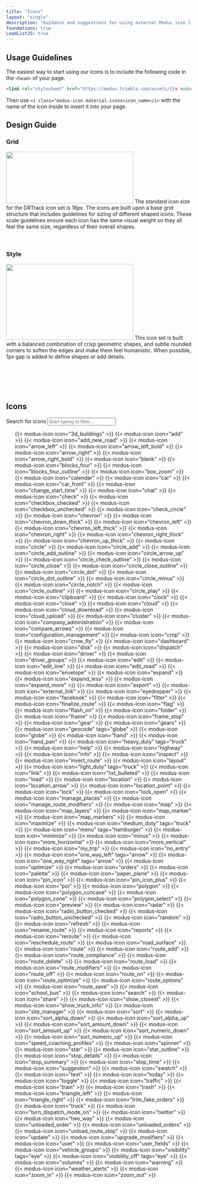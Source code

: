 ```yaml
---
title: "Icons"
layout: "single"
description: "Guidance and suggestions for using external Modus icon library."
foundations: true
LoadListJS: true
---
```


## Usage Guidelines

The easiest way to start using our icons is to include the following code in the `<head>` of your page.

```html
<link rel="stylesheet" href="https://modus.trimble.com/assets/{{< modus-icons-version >}}/fonts/modus-icons.css">
```

Then use `<i class="modus-icon material-icons>icon_name</i>` with the name of the icon inside to insert it into your page.

## Design Guide

### Grid

<img src="/img/icon-guide-grid.png" width="345" height="140" loading="lazy" alt="" class="img-fluid float-right">
The standard icon size for the DRTrack icon set is 16px. The icons are built upon a base grid structure that includes guidelines for sizing of different shaped icons. These scale guidelines ensure each icon has the same visual weight so they all feel the same size, regardless of their overall shapes.
<br><br><br>

### Style

<img src="/img/icon-guide-style.png" width="345" height="205" loading="lazy" alt="" class="img-fluid float-right">
This icon set is built with a balanced combination of crisp geometric shapes, and subtle rounded corners to soften the edges and make them feel humanistic.
When possible, 1px gap is added to define shapes or add details.
<br><br><br><br><br><br>

## Icons

<form class="ml-0 mb-2">
  <label for="search" class="sr-only">Search for icons</label>
  <input class="form-control search" id="search" placeholder="Start typing to filter..." type="search" autocomplete="off" title="" required onkeypress="return event.keyCode!=13">
</form>

<ul class="row row-cols-1 row-cols-md-2 list-unstyled list" id="icons-list">
{{< modus-icon icon="3d_buildings" >}}
{{< modus-icon icon="add" >}}
{{< modus-icon icon="add_new_road" >}}
{{< modus-icon icon="arrow_left" >}}
{{< modus-icon icon="arrow_left_bold" >}}
{{< modus-icon icon="arrow_right" >}}
{{< modus-icon icon="arrow_right_bold" >}}
{{< modus-icon icon="blank" >}}
{{< modus-icon icon="blocks_four" >}}
{{< modus-icon icon="blocks_four_outline" >}}
{{< modus-icon icon="box_zoom" >}}
{{< modus-icon icon="calendar" >}}
{{< modus-icon icon="car" >}}
{{< modus-icon icon="car_front" >}}
{{< modus-icon icon="change_start_time" >}}
{{< modus-icon icon="chat" >}}
{{< modus-icon icon="check" >}}
{{< modus-icon icon="checkbox_checked" >}}
{{< modus-icon icon="checkbox_unchecked" >}}
{{< modus-icon icon="check_circle" >}}
{{< modus-icon icon="chevron" >}}
{{< modus-icon icon="chevron_down_thick" >}}
{{< modus-icon icon="chevron_left" >}}
{{< modus-icon icon="chevron_left_thick" >}}
{{< modus-icon icon="chevron_right" >}}
{{< modus-icon icon="chevron_right_thick" >}}
{{< modus-icon icon="chevron_up_thick" >}}
{{< modus-icon icon="circle" >}}
{{< modus-icon icon="circle_add" >}}
{{< modus-icon icon="circle_add_outline" >}}
{{< modus-icon icon="circle_arrow_up" >}}
{{< modus-icon icon="circle_check_outline" >}}
{{< modus-icon icon="circle_close" >}}
{{< modus-icon icon="circle_close_outline" >}}
{{< modus-icon icon="circle_dot" >}}
{{< modus-icon icon="circle_dot_outline" >}}
{{< modus-icon icon="circle_minus" >}}
{{< modus-icon icon="circle_notch" >}}
{{< modus-icon icon="circle_outline" >}}
{{< modus-icon icon="circle_play" >}}
{{< modus-icon icon="clipboard" >}}
{{< modus-icon icon="clock" >}}
{{< modus-icon icon="close" >}}
{{< modus-icon icon="cloud" >}}
{{< modus-icon icon="cloud_download" >}}
{{< modus-icon icon="cloud_upload" >}}
{{< modus-icon icon="cluster" >}}
{{< modus-icon icon="company_administration" >}}
{{< modus-icon icon="compare_arrows" >}}
{{< modus-icon icon="configuration_management" >}}
{{< modus-icon icon="crop" >}}
{{< modus-icon icon="crow_fly" >}}
{{< modus-icon icon="dashboard" >}}
{{< modus-icon icon="disk" >}}
{{< modus-icon icon="dispatch" >}}
{{< modus-icon icon="driver" >}}
{{< modus-icon icon="driver_groups" >}}
{{< modus-icon icon="edit" >}}
{{< modus-icon icon="edit_line" >}}
{{< modus-icon icon="edit_road" >}}
{{< modus-icon icon="envelope" >}}
{{< modus-icon icon="expand" >}}
{{< modus-icon icon="expand_less" >}}
{{< modus-icon icon="expand_more" >}}
{{< modus-icon icon="export" >}}
{{< modus-icon icon="external_link" >}}
{{< modus-icon icon="eyedropper" >}}
{{< modus-icon icon="facebook" >}}
{{< modus-icon icon="filter" >}}
{{< modus-icon icon="finalize_route" >}}
{{< modus-icon icon="flag" >}}
{{< modus-icon icon="flash_on" >}}
{{< modus-icon icon="folder" >}}
{{< modus-icon icon="frame" >}}
{{< modus-icon icon="frame_stop" >}}
{{< modus-icon icon="gear" >}}
{{< modus-icon icon="gears" >}}
{{< modus-icon icon="geocode" tags="globe" >}}
{{< modus-icon icon="globe" >}}
{{< modus-icon icon="hand" >}}
{{< modus-icon icon="hand_pan" >}}
{{< modus-icon icon="heavy_duty" tags="truck" >}}
{{< modus-icon icon="help" >}}
{{< modus-icon icon="highway" >}}
{{< modus-icon icon="info" >}}
{{< modus-icon icon="inspect" >}}
{{< modus-icon icon="invert_route" >}}
{{< modus-icon icon="layout" >}}
{{< modus-icon icon="light_duty" tags="truck" >}}
{{< modus-icon icon="link" >}}
{{< modus-icon icon="list_bulleted" >}}
{{< modus-icon icon="load" >}}
{{< modus-icon icon="location" >}}
{{< modus-icon icon="location_arrow" >}}
{{< modus-icon icon="location_point" >}}
{{< modus-icon icon="lock" >}}
{{< modus-icon icon="lock_open" >}}
{{< modus-icon icon="manage_places" >}}
{{< modus-icon icon="manage_route_modifiers" >}}
{{< modus-icon icon="map" >}}
{{< modus-icon icon="map_layers" >}}
{{< modus-icon icon="map_marker" >}}
{{< modus-icon icon="map_markers" >}}
{{< modus-icon icon="maximize" >}}
{{< modus-icon icon="medium_duty" tags="truck" >}}
{{< modus-icon icon="menu" tags="hamburger" >}}
{{< modus-icon icon="minimize" >}}
{{< modus-icon icon="minus" >}}
{{< modus-icon icon="more_horizontal" >}}
{{< modus-icon icon="more_vertical" >}}
{{< modus-icon icon="my_trip" >}}
{{< modus-icon icon="no_entry" >}}
{{< modus-icon icon="one_way_left" tags="arrow" >}}
{{< modus-icon icon="one_way_right" tags="arrow" >}}
{{< modus-icon icon="optimize" >}}
{{< modus-icon icon="orders" >}}
{{< modus-icon icon="palette" >}}
{{< modus-icon icon="paper_plane" >}}
{{< modus-icon icon="pin_icon" >}}
{{< modus-icon icon="pin_icon_plus" >}}
{{< modus-icon icon="poi" >}}
{{< modus-icon icon="polygon" >}}
{{< modus-icon icon="polygon_concave" >}}
{{< modus-icon icon="polygon_cone" >}}
{{< modus-icon icon="polygon_select" >}}
{{< modus-icon icon="preview" >}}
{{< modus-icon icon="radar" >}}
{{< modus-icon icon="radio_button_checked" >}}
{{< modus-icon icon="radio_button_unchecked" >}}
{{< modus-icon icon="random" >}}
{{< modus-icon icon="refresh" >}}
{{< modus-icon icon="rename_route" >}}
{{< modus-icon icon="reports" >}}
{{< modus-icon icon="reroute" >}}
{{< modus-icon icon="reschedule_route" >}}
{{< modus-icon icon="road_surface" >}}
{{< modus-icon icon="route" >}}
{{< modus-icon icon="route_add" >}}
{{< modus-icon icon="route_compliance" >}}
{{< modus-icon icon="route_delete" >}}
{{< modus-icon icon="route_load" >}}
{{< modus-icon icon="route_modifiers" >}}
{{< modus-icon icon="route_off" >}}
{{< modus-icon icon="route_on" >}}
{{< modus-icon icon="route_optimize" >}}
{{< modus-icon icon="route_options" >}}
{{< modus-icon icon="route_save" >}}
{{< modus-icon icon="school_bus" >}}
{{< modus-icon icon="search" >}}
{{< modus-icon icon="share" >}}
{{< modus-icon icon="show_closest" >}}
{{< modus-icon icon="show_truck_info" >}}
{{< modus-icon icon="site_manager" >}}
{{< modus-icon icon="sort" >}}
{{< modus-icon icon="sort_alpha_down" >}}
{{< modus-icon icon="sort_alpha_up" >}}
{{< modus-icon icon="sort_amount_down" >}}
{{< modus-icon icon="sort_amount_up" >}}
{{< modus-icon icon="sort_numeric_down" >}}
{{< modus-icon icon="sort_numeric_up" >}}
{{< modus-icon icon="speed_coaching_profiles" >}}
{{< modus-icon icon="spinner" >}}
{{< modus-icon icon="star" >}}
{{< modus-icon icon="star_outline" >}}
{{< modus-icon icon="stop_details" >}}
{{< modus-icon icon="stop_summary" >}}
{{< modus-icon icon="stop_time" >}}
{{< modus-icon icon="suggestion" >}}
{{< modus-icon icon="swatch" >}}
{{< modus-icon icon="text" >}}
{{< modus-icon icon="today" >}}
{{< modus-icon icon="toggle" >}}
{{< modus-icon icon="traffic" >}}
{{< modus-icon icon="train" >}}
{{< modus-icon icon="trash" >}}
{{< modus-icon icon="triangle_left" >}}
{{< modus-icon icon="triangle_right" >}}
{{< modus-icon icon="trim_fake_orders" >}}
{{< modus-icon icon="truck" >}}
{{< modus-icon icon="turn_dispatch_mode_on" >}}
{{< modus-icon icon="twitter" >}}
{{< modus-icon icon="two_way" >}}
{{< modus-icon icon="unloaded_order" >}}
{{< modus-icon icon="unloaded_orders" >}}
{{< modus-icon icon="unload_route_stop" >}}
{{< modus-icon icon="update" >}}
{{< modus-icon icon="upgrade_modifiers" >}}
{{< modus-icon icon="user" >}}
{{< modus-icon icon="user_fields" >}}
{{< modus-icon icon="vehicle_groups" >}}
{{< modus-icon icon="visibility" tags="eye" >}}
{{< modus-icon icon="visibility_off" tags="eye" >}}
{{< modus-icon icon="volumes" >}}
{{< modus-icon icon="warning" >}}
{{< modus-icon icon="weather_alerts" >}}
{{< modus-icon icon="zoom_in" >}}
{{< modus-icon icon="zoom_out" >}}
</ul>

<script src="/js/list.min.js"></script>
  <script>
    var searchInput = document.querySelector('#listjs-body input#search')
    var filter = new URLSearchParams(window.location.search).get('filter')
    var exampleList = new List('listjs-body', {
      valueNames: ['name', { data: ['tags'] }]
    })
    if (filter !== null) {
      searchInput.value = filter
      exampleList.search(filter)
    }
    exampleList.on('searchComplete', function () {
      var searchTerm = searchInput.value
      var newUrl = new URL(location)
      if (searchTerm.length > 0) {
        newUrl.searchParams.set('filter', searchTerm)
      } else {
        newUrl.searchParams.delete('filter')
      }
      history.replaceState(null, null, newUrl)
    });
  </script>

<!-- add design specs link from tekla -->
